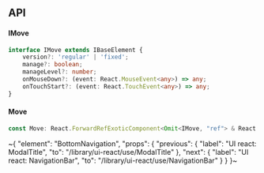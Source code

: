 

## API

#### IMove

```ts
interface IMove extends IBaseElement {
    version?: 'regular' | 'fixed';
    manage?: boolean;
    manageLevel?: number;
    onMouseDown?: (event: React.MouseEvent<any>) => any;
    onTouchStart?: (event: React.TouchEvent<any>) => any;
}
```

#### Move

```ts
const Move: React.ForwardRefExoticComponent<Omit<IMove, "ref"> & React.RefAttributes<unknown>>;
```


~{
  "element": "BottomNavigation",
  "props": {
    "previous": {
      "label": "UI react: ModalTitle",
      "to": "/library/ui-react/use/ModalTitle"
    },
    "next": {
      "label": "UI react: NavigationBar",
      "to": "/library/ui-react/use/NavigationBar"
    }
  }
}~
